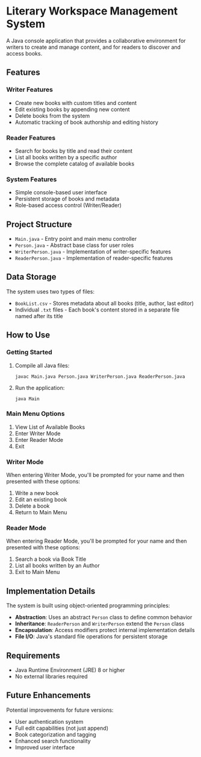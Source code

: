 # Literary Workspace Management System

A Java console application that provides a collaborative environment for writers to create and manage content, and for readers to discover and access books.

## Features

### Writer Features
- Create new books with custom titles and content
- Edit existing books by appending new content
- Delete books from the system
- Automatic tracking of book authorship and editing history

### Reader Features
- Search for books by title and read their content
- List all books written by a specific author
- Browse the complete catalog of available books

### System Features
- Simple console-based user interface
- Persistent storage of books and metadata
- Role-based access control (Writer/Reader)

## Project Structure

- `Main.java` - Entry point and main menu controller
- `Person.java` - Abstract base class for user roles
- `WriterPerson.java` - Implementation of writer-specific features
- `ReaderPerson.java` - Implementation of reader-specific features

## Data Storage

The system uses two types of files:
- `BookList.csv` - Stores metadata about all books (title, author, last editor)
- Individual `.txt` files - Each book's content stored in a separate file named after its title

## How to Use

### Getting Started
1. Compile all Java files:
   ```
   javac Main.java Person.java WriterPerson.java ReaderPerson.java
   ```
2. Run the application:
   ```
   java Main
   ```

### Main Menu Options
1. View List of Available Books
2. Enter Writer Mode
3. Enter Reader Mode
4. Exit

### Writer Mode
When entering Writer Mode, you'll be prompted for your name and then presented with these options:
1. Write a new book
2. Edit an existing book
3. Delete a book
4. Return to Main Menu

### Reader Mode
When entering Reader Mode, you'll be prompted for your name and then presented with these options:
1. Search a book via Book Title
2. List all books written by an Author
3. Exit to Main Menu

## Implementation Details

The system is built using object-oriented programming principles:
- **Abstraction**: Uses an abstract `Person` class to define common behavior
- **Inheritance**: `ReaderPerson` and `WriterPerson` extend the `Person` class
- **Encapsulation**: Access modifiers protect internal implementation details
- **File I/O**: Java's standard file operations for persistent storage

## Requirements

- Java Runtime Environment (JRE) 8 or higher
- No external libraries required

## Future Enhancements

Potential improvements for future versions:
- User authentication system
- Full edit capabilities (not just append)
- Book categorization and tagging
- Enhanced search functionality
- Improved user interface


